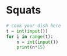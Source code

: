 # Squats

```python
# cook your dish here
t = int(input())
for i in range(t):
    n = int(input())
    print(n*15)
```